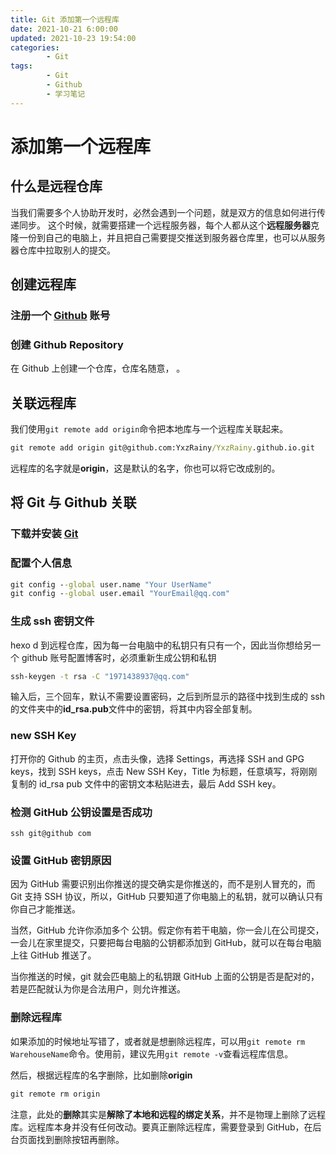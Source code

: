 ```yaml
---
title: Git 添加第一个远程库
date: 2021-10-21 6:00:00
updated: 2021-10-23 19:54:00
categories:
        - Git
tags:
        - Git
        - Github
        - 学习笔记
---
```

# 添加第一个远程库

## 什么是远程仓库

当我们需要多个人协助开发时，必然会遇到一个问题，就是双方的信息如何进行传递同步。 这个时候，就需要搭建一个远程服务器，每个人都从这个**远程服务器**克隆一份到自己的电脑上，并且把自己需要提交推送到服务器仓库里，也可以从服务器仓库中拉取别人的提交。

## 创建远程库

### 注册一个 [Github]([GitHub](https://github.com/)) 账号

### 创建 Github Repository

在 Github 上创建一个仓库，仓库名随意， 。

## 关联远程库

我们使用`git remote add origin`命令把本地库与一个远程库关联起来。

```cmd
git remote add origin git@github.com:YxzRainy/YxzRainy.github.io.git
```

远程库的名字就是**origin**，这是默认的名字，你也可以将它改成别的。

## 将 Git 与 Github 关联

### 下载并安装 [Git](https://git-scm.com/) 

### 配置个人信息

```cmd
git config --global user.name "Your UserName"
git config --global user.email "YourEmail@qq.com"
```

### 生成 ssh 密钥文件

hexo d 到远程仓库，因为每一台电脑中的私钥只有只有一个，因此当你想给另一个 github 账号配置博客时，必须重新生成公钥和私钥

```cmd
ssh-keygen -t rsa -C "1971438937@qq.com"
```

输入后，三个回车，默认不需要设置密码，之后到所显示的路径中找到生成的 ssh 的文件夹中的**id_rsa.pub**文件中的密钥，将其中内容全部复制。

### new SSH Key

打开你的 Github 的主页，点击头像，选择 Settings，再选择 SSH and GPG keys，找到 SSH keys，点击 New SSH Key，Title 为标题，任意填写，将刚刚复制的 id_rsa pub 文件中的密钥文本粘贴进去，最后 Add SSH key。

### 检测 GitHub 公钥设置是否成功

    ssh git@github com

### 设置 GitHub 密钥原因

因为 GitHub 需要识别出你推送的提交确实是你推送的，而不是别人冒充的，而 Git 支持 SSH 协议，所以，GitHub 只要知道了你电脑上的私钥，就可以确认只有你自己才能推送。

当然，GitHub 允许你添加多个 公钥。假定你有若干电脑，你一会儿在公司提交，一会儿在家里提交，只要把每台电脑的公钥都添加到 GitHub，就可以在每台电脑上往 GitHub 推送了。

当你推送的时候，git 就会匹电脑上的私钥跟 GitHub 上面的公钥是否是配对的，若是匹配就认为你是合法用户，则允许推送。

### 删除远程库

如果添加的时候地址写错了，或者就是想删除远程库，可以用`git remote rm WarehouseName`命令。使用前，建议先用`git remote -v`查看远程库信息。

然后，根据远程库的名字删除，比如删除**origin**

```cmd
git remote rm origin
```

注意，此处的**删除**其实是**解除了本地和远程的绑定关系**，并不是物理上删除了远程库。远程库本身并没有任何改动。要真正删除远程库，需要登录到 GitHub，在后台页面找到删除按钮再删除。

